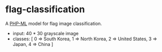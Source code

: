 # flag-classification

A <a href = 'https://github.com/jorgecasas/php-ml'>PHP-ML</a> model for flag image classification.

- input: 40 * 30 grayscale image
- classes: [ 0 => South Korea, 1 => North Korea, 2 => United States, 3 => Japan, 4 => China ]

